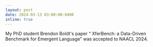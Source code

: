 ```yaml
---
layout: post
date: 2024-03-13 03:00:00-0400  
inline: true
---
```

My PhD student Brendon Boldt's paper “ XferBench: a Data-Driven Benchmark for Emergent Language” was accepted to NAACL 2024.